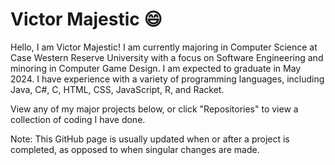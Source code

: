 # Victor Majestic 😄
Hello, I am Victor Majestic! I am currently majoring in Computer Science at Case Western Reserve University with a focus on Software Engineering and minoring in Computer Game Design. I am expected to graduate in May 2024. I have experience with a variety of programming languages, including Java, C#, C, HTML, CSS, JavaScript, R, and Racket.

View any of my major projects below, or click "Repositories" to view a collection of coding I have done.

Note: This GitHub page is usually updated when or after a project is completed, as opposed to when singular changes are made.

